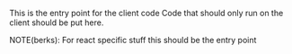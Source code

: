 This is the entry point for the client code
Code that should only run on the client should be put here.

NOTE(berks): For react specific stuff this should be the entry point
